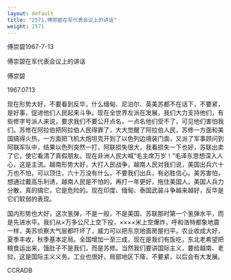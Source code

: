 ```yaml
---
layout: default
title: "2571.傅崇碧在军代表会议上的讲话"
weight: 2571
---
```


傅崇碧1967-7-13

傅崇碧在军代表会议上的讲话

傅崇碧

1967.07.13

现在形势大好，不要看到反华，什么缅甸、尼泊尔、英美苏都不在话下，不要紧，是好事，促进他们人民起来斗争。现在全世界左派在发展，我们大力支持他们，有些修字号派人来说，要求我们不要公开点名，一点名他们受不了，可见他们害怕我们。苏修在阿拉伯把阿拉伯人民得罪了，大大觉醒了阿拉伯人民，苏修一方面和美国搞得火热，一方面把飞机大炮坦克开到了以色列边境装门面，又派了军事顾问到阿联军队中，结果以色列突然一打，阿联损失很大，我看损失一下也好，苏联出卖了它，使它看清了真假朋友。现在非洲人民大喊“毛主席万岁！”毛泽东思想深入人心，这是主流。越南形势大好，大打人民战争，越南人民对我们说，美国出兵六十万也不怕，可以顶住，六十万没有什么，不要我们出兵，有必胜信心。美苏害怕，想通过戴高乐利诱，越南人民是不怕的，再打一年更好，拖住美国人。美国人兵力分散，真的搞它，它是危险的。现在印度、缅甸、泰国武装斗争越来越好，反华是它们软弱的表现。

国内形势也大好，这次氢弹，不是一般，不是美国、苏联那时第一个氢弹水平，而是先进水平。我们从×万多公尺上空下投，××××米上空爆炸，呼和浩特都象地震一样，美苏侦察大气层都吓坏了，威力可以把东京地面房屋扫平。农业收成大好，夏季丰收，秋季基本定局。全国增加一至三成，现在是我们有饭吃，东北老希望把粮食运出来，饿肚子不是我们，而是苏修。当然我们要讲国际主义，要给越南、老挝，这是国际主义义务。工业也很好，局部地区下降，不要紧，以后会有大发展。

CCRADB

